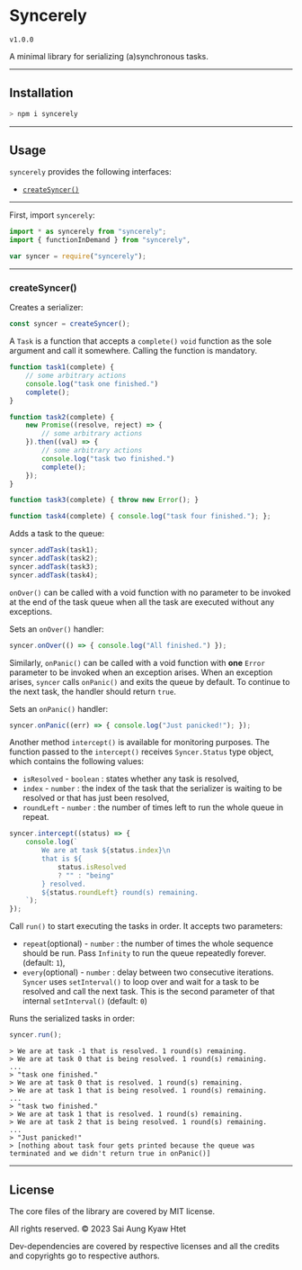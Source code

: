 # **Syncerely**

`v1.0.0`

A minimal library for serializing (a)synchronous tasks.

---

## **Installation**

```bash
> npm i syncerely
```

---

## **Usage**

`syncerely` provides the following interfaces:

- [`createSyncer()`](#createSyncer)

---

First, import `syncerely`:

```typescript
import * as syncerely from "syncerely";
import { functionInDemand } from "syncerely",

var syncer = require("syncerely");
```

---

<h3 id="createSyncer">
    <strong>createSyncer()</strong>
</h3>

Creates a serializer:

```typescript
const syncer = createSyncer();
```

A `Task` is a function that accepts a `complete()` `void` function as the sole argument and call it somewhere. Calling the function is mandatory.

```typescript
function task1(complete) {
    // some arbitrary actions
    console.log("task one finished.")
    complete();
}

function task2(complete) {
    new Promise((resolve, reject) => {
        // some arbitrary actions
    }).then((val) => {
        // some arbitrary actions
        console.log("task two finished.")
        complete();
    });
}

function task3(complete) { throw new Error(); }

function task4(complete) { console.log("task four finished."); };
```

Adds a task to the queue:

```typescript
syncer.addTask(task1);
syncer.addTask(task2);
syncer.addTask(task3);
syncer.addTask(task4);
```

`onOver()` can be called with a void function with no parameter to be invoked at the end of the task queue when all the task are executed without any exceptions.

Sets an `onOver()` handler:

```typescript
syncer.onOver(() => { console.log("All finished.") });
```

Similarly, `onPanic()` can be called with a void function with **one** `Error` parameter to be invoked when an exception arises. When an exception arises, `syncer` calls `onPanic()` and exits the queue by default. To continue to the next task, the handler should return `true`.

Sets an `onPanic()` handler:

```typescript
syncer.onPanic((err) => { console.log("Just panicked!"); });
```

Another method `intercept()` is available for monitoring purposes. The function passed to the `intercept()` receives `Syncer.Status` type object, which contains the following values:

- `isResolved` - `boolean` : states whether any task is resolved,
- `index` - `number` : the index of the task that the serializer is waiting to be resolved or that has just been resolved,
- `roundLeft` - `number` : the number of times left to run the whole queue in repeat.

```typescript
syncer.intercept((status) => {
    console.log(`
        We are at task ${status.index}\n
        that is ${
            status.isResolved
            ? "" : "being"
        } resolved.
        ${status.roundLeft} round(s) remaining.
    `);
});
```

Call `run()` to start executing the tasks in order. It accepts two parameters:

- `repeat`(optional) - `number` : the number of times the whole sequence should be run. Pass `Infinity` to run the queue repeatedly forever. (default: `1`),
- `every`(optional) - `number` : delay between two consecutive iterations. `Syncer` uses `setInterval()` to loop over and wait for a task to be resolved and call the next task. This is the second parameter of that internal `setInterval()` (default: `0`)

Runs the serialized tasks in order:

```typescript
syncer.run();
```

```
> We are at task -1 that is resolved. 1 round(s) remaining.
> We are at task 0 that is being resolved. 1 round(s) remaining.
...
> "task one finished."
> We are at task 0 that is resolved. 1 round(s) remaining.
> We are at task 1 that is being resolved. 1 round(s) remaining.
...
> "task two finished."
> We are at task 1 that is resolved. 1 round(s) remaining.
> We are at task 2 that is being resolved. 1 round(s) remaining.
...
> "Just panicked!"
> [nothing about task four gets printed because the queue was terminated and we didn't return true in onPanic()]
```

---

## **License**

The core files of the library are covered by MIT license.

All rights reserved. © 2023 Sai Aung Kyaw Htet

Dev-dependencies are covered by respective licenses and all the credits and copyrights go to respective authors.